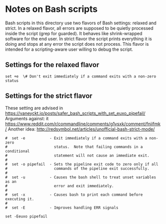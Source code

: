 # Notes on Bash scripts

Bash scripts in this directory use two flavors of Bash settings: relaxed and
strict.  In a relaxed flavor, all errors are supposed to be quietly
processed inside the script (grep for guarded).  It behaves like
shrink-wrapped software for the end user.  In strict flavor the script
prints everything it is doing and stops at any error the script does not
process.  This flavor is intended for a scripting-aware user willing to
debug the script.

## Settings for the relaxed flavor

```
set +e  \# Don't exit immediately if a command exits with a non-zero status
```

## Settings for the strict flavor

These setting are advised in https://vaneyckt.io/posts/safer_bash_scripts_with_set_euxo_pipefail/
Arguments against: it https://www.reddit.com/r/commandline/comments/g1vsxk/comment/fniifmk/
Another idea: http://redsymbol.net/articles/unofficial-bash-strict-mode/

```
#  set -e           - Exit immediately if a command exits with a non-zero
#                     status.  Note that failing commands in a conditional
#                     statement will not cause an immediate exit.
#
#  set -o pipefail  - Sets the pipeline exit code to zero only if all
#                     commands of the pipeline exit successfully.
#
#  set -u           - Causes the bash shell to treat unset variables as an
#                     error and exit immediately.
#
#  set -x           - Causes bash to print each command before executing it.
#
#  set -E           - Improves handling ERR signals

set -Eeuxo pipefail
```
